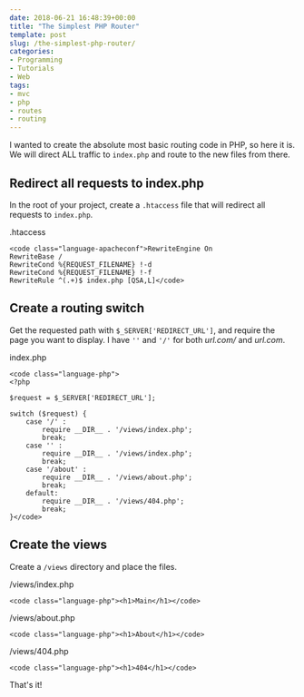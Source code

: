 ```yaml
---
date: 2018-06-21 16:48:39+00:00
title: "The Simplest PHP Router"
template: post
slug: /the-simplest-php-router/
categories:
- Programming
- Tutorials
- Web
tags:
- mvc
- php
- routes
- routing
---
```



I wanted to create the absolute most basic routing code in PHP, so here it is. We will direct ALL traffic to `index.php` and route to the new files from there.



## Redirect all requests to index.php



In the root of your project, create a `.htaccess` file that will redirect all requests to `index.php`.



.htaccess



    
    <code class="language-apacheconf">RewriteEngine On
    RewriteBase /
    RewriteCond %{REQUEST_FILENAME} !-d
    RewriteCond %{REQUEST_FILENAME} !-f
    RewriteRule ^(.+)$ index.php [QSA,L]</code>





## Create a routing switch



Get the requested path with `$_SERVER['REDIRECT_URL']`, and require the page you want to display. I have `''` and `'/'` for both _url.com/_ and _url.com_.



index.php



    
    <code class="language-php">
    <?php
    
    $request = $_SERVER['REDIRECT_URL'];
    
    switch ($request) {
        case '/' :
            require __DIR__ . '/views/index.php';
            break;
        case '' :
            require __DIR__ . '/views/index.php';
            break;
        case '/about' :
            require __DIR__ . '/views/about.php';
            break;
        default: 
            require __DIR__ . '/views/404.php';
            break;
    }</code>





## Create the views



Create a `/views` directory and place the files.



/views/index.php



    
    <code class="language-php"><h1>Main</h1></code>





/views/about.php



    
    <code class="language-php"><h1>About</h1></code>





/views/404.php



    
    <code class="language-php"><h1>404</h1></code>



That's it!

		

